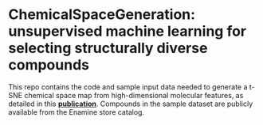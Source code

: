 # ChemicalSpaceGeneration: unsupervised machine learning for selecting structurally diverse compounds

This repo contains the code and sample input data needed to generate a t-SNE chemical space map from high-dimensional molecular features, as detailed in this [**publication**][publication]. Compounds in the sample dataset are publicly available from the Enamine store catalog.

[publication]: https://pubs.acs.org/doi/full/10.1021/jacs.2c10557
